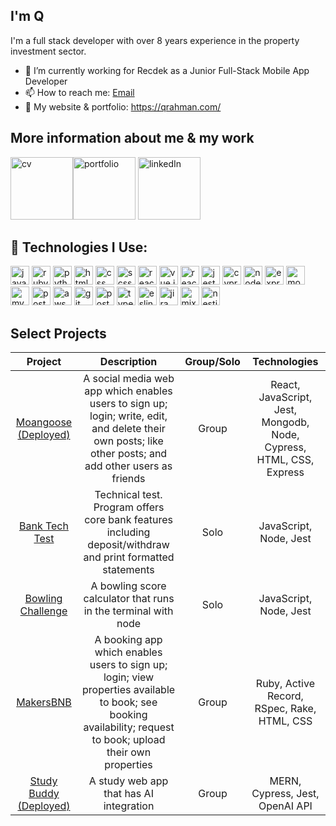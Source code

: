 ## I'm Q

I'm a full stack developer with over 8 years experience in the property investment sector.

- 🌱 I’m currently working for Recdek as a Junior Full-Stack Mobile App Developer
- 📫 How to reach me: [Email](mailto:quddusrahman@pm.me)
- 💼 My website & portfolio: https://qrahman.com/

## More information about me & my work
[<img width="100" alt="cv" src="https://github-production-user-asset-6210df.s3.amazonaws.com/122159337/251106053-87d115c7-4d5d-4780-9840-1813a84f6558.png">](https://github.com/somthinginteresting/CV "Github CV")[<img width="100" alt="portfolio" src="https://github-production-user-asset-6210df.s3.amazonaws.com/122159337/251106831-fbc2f121-b6d4-4148-aa2f-630527cdc1ea.png">](https://qrahman.com/ "portfolio") [<img width="100" alt="linkedIn" src="https://github-production-user-asset-6210df.s3.amazonaws.com/122159337/251107966-4df87506-3b92-46de-95a8-34180305ca40.png">](https://www.linkedin.com/in/quddusrahman/ "linkedIn")

## 🧰 Technologies I Use:
<p align="left">
    <img src="https://img.shields.io/badge/javascript-%23323330.svg?style=for-the-badge&logo=javascript&logoColor=%23F7DF1E" alt="javascript" width="auto" height="30"/>
    <img src="https://img.shields.io/badge/ruby-%23CC342D.svg?style=for-the-badge&logo=ruby&logoColor=white" alt="ruby" width="auto" height="30"/>
    <img src="https://img.shields.io/badge/python-3670A0?style=for-the-badge&logo=python&logoColor=ffdd54" alt="python" width="auto" height="30"/>
    <img src="https://img.shields.io/badge/html5-%23E34F26.svg?style=for-the-badge&logo=html5&logoColor=white" alt="html" width="auto" height="30"/>  
    <img src="https://img.shields.io/badge/css3-%231572B6.svg?style=for-the-badge&logo=css3&logoColor=white" alt="css" width="auto" height="30"/>  
    <img src="https://img.shields.io/badge/scss-%23CC6699.svg?style=for-the-badge&logo=sass&logoColor=white" alt="scss" width="auto" height="30"/>
    <img src="https://img.shields.io/badge/react-%2320232a.svg?style=for-the-badge&logo=react&logoColor=%2361DAFB" alt="react" width="auto" height="30"/>
    <img src="https://img.shields.io/badge/vue.js-%234FC08D.svg?style=for-the-badge&logo=vue.js&logoColor=white" alt="vue.js" width="auto" height="30"/> 
    <img src="https://img.shields.io/badge/react_native-%2320232a.svg?style=for-the-badge&logo=react&logoColor=%2361DAFB" alt="react native" width="auto" height="30"/>
    <img src="https://img.shields.io/badge/-jest-%23C21325?style=for-the-badge&logo=jest&logoColor=white" alt="jest" width="auto" height="30"/>
    <img src="https://img.shields.io/badge/-cypress-%23E5E5E5?style=for-the-badge&logo=cypress&logoColor=058a5e" alt="cypress" width="auto" height="30"/>
    <img src="https://img.shields.io/badge/node.js-6DA55F?style=for-the-badge&logo=node.js&logoColor=white" alt="node.js" width="auto" height="30"/>
    <img src="https://img.shields.io/badge/express.js-%23404d59.svg?style=for-the-badge&logo=express&logoColor=%2361DAFB" alt="express.js" width="auto" height="30"/>
    <img src="https://img.shields.io/badge/MongoDB-4EA94B?style=for-the-badge&logo=mongodb&logoColor=white" alt="mongodb" width="auto" height="30"/>
    <img src="https://img.shields.io/badge/MySQL-4479A1?style=for-the-badge&logo=mysql&logoColor=white" alt="mysql" width="auto" height="30"/>
    <img src="https://img.shields.io/badge/PostgreSQL-316192?style=for-the-badge&logo=postgresql&logoColor=white" alt="postgresql" width="auto" height="30"/>
    <img src="https://img.shields.io/badge/AWS_Elastic_Beanstalk-232F3E?style=for-the-badge&logo=amazon-aws&logoColor=white" alt="aws elastic beanstalk" width="auto" height="30"/>
    <img src="https://img.shields.io/badge/GIT-E44C30?style=for-the-badge&logo=git&logoColor=white" alt="git" width="auto" height="30"/>
    <img src="https://img.shields.io/badge/Postman-FF6C37?style=for-the-badge&logo=postman&logoColor=white" alt="postman" width="auto" height="30"/>
    <img src="https://img.shields.io/badge/typescript-%23007ACC.svg?style=for-the-badge&logo=typescript&logoColor=white" alt="typescript" width="auto" height="30"/>
    <img src="https://img.shields.io/badge/eslint-%234B32C3.svg?style=for-the-badge&logo=eslint&logoColor=white" alt="eslint" width="auto" height="30"/>
    <img src="https://img.shields.io/badge/JIRA-0052CC?style=for-the-badge&logo=jira&logoColor=white" alt="jira" width="auto" height="30"/>
    <img src="https://img.shields.io/badge/Mixpanel-FF6C37?style=for-the-badge&logo=mixpanel&logoColor=white" alt="mixpanel" width="auto" height="30"/>
    <img src="https://img.shields.io/badge/NestJS-E0234E?style=for-the-badge&logo=nestjs&logoColor=white" alt="nestjs" width="auto" height="30"/>
</p>


## Select Projects

| Project                 | Description                                                               |Group/Solo           | Technologies        |
|:--------------------:|:-------------------------------------------------------------------------:|:-------------------:|:-------------------:|
|[Moangoose (Deployed)](https://moangoose-frontend.onrender.com/) | A social media web app which enables users to sign up; login; write, edit, and delete their own posts; like other posts; and add other users as friends | Group | React, JavaScript, Jest, Mongodb, Node, Cypress, HTML, CSS, Express |
|[Bank Tech Test](https://github.com/somethinginteresting/bank-tech-test)| Technical test. Program offers core bank features including deposit/withdraw and print formatted statements | Solo | JavaScript, Node, Jest |
|[Bowling Challenge](https://github.com/somthinginteresting/bowling-challenge) | A bowling score calculator that runs in the terminal with node | Solo | JavaScript, Node, Jest | 
|[MakersBNB](https://github.com/somthinginteresting/makers-bnb) | A booking app which enables users to sign up; login; view properties available to book; see booking availability; request to book; upload their own properties | Group | Ruby, Active Record, RSpec, Rake, HTML, CSS |
|[Study Buddy (Deployed)](https://study-buddy-frontend.onrender.com/) | A study web app that has AI integration | Group | MERN, Cypress, Jest, OpenAI API |

